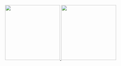 <div>
<a href="https://github.com/KG-S">
<img loading="lazy" height="180em" src="https://github-readme-stats.vercel.app/api/top-langs/?username=KG-S&layout=compact&langs_count=7&theme=highcontrast"/>
<img loading="lazy" height="180em" src="https://github-readme-stats.vercel.app/api?username=KG-S&show_icons=true&theme=highcontrast&include_all_commits=true&count_private=true"/>
</div>


<!--
**KG-S/KG-S** is a ✨ _special_ ✨ repository because its `README.md` (this file) appears on your GitHub profile.

Here are some ideas to get you started:

- 🔭 I’m currently working on ...
- 🌱 I’m currently learning ...
- 👯 I’m looking to collaborate on ...
- 🤔 I’m looking for help with ...
- 💬 Ask me about ...
- 📫 How to reach me: ...
- 😄 Pronouns: ...
- ⚡ Fun fact: ...
-->
